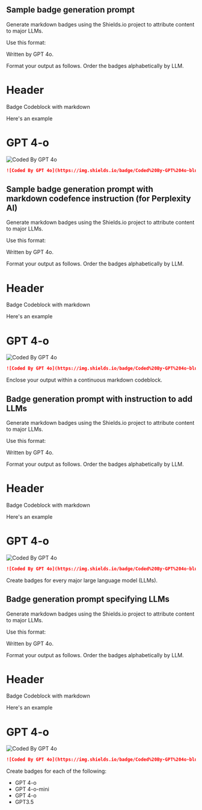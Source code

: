## Sample badge generation prompt

Generate markdown badges using the Shields.io project to attribute content to major LLMs.

Use this format:

Written by GPT 4o.

Format your output as follows. Order the badges alphabetically by LLM.

# Header
Badge
Codeblock with markdown

Here's an example

# GPT 4-o
![Coded By GPT 4o](https://img.shields.io/badge/Coded%20By-GPT%204o-blue?style=for-the-badge)
```markdown
![Coded By GPT 4o](https://img.shields.io/badge/Coded%20By-GPT%204o-blue?style=for-the-badge)
```

## Sample badge generation prompt with markdown codefence instruction (for Perplexity AI)

Generate markdown badges using the Shields.io project to attribute content to major LLMs.

Use this format:

Written by GPT 4o.

Format your output as follows. Order the badges alphabetically by LLM.

# Header
Badge
Codeblock with markdown

Here's an example

# GPT 4-o
![Coded By GPT 4o](https://img.shields.io/badge/Coded%20By-GPT%204o-blue?style=for-the-badge)
```markdown
![Coded By GPT 4o](https://img.shields.io/badge/Coded%20By-GPT%204o-blue?style=for-the-badge)
```

Enclose your output within a continuous markdown codeblock.

## Badge generation prompt with instruction to add LLMs

Generate markdown badges using the Shields.io project to attribute content to major LLMs.

Use this format:

Written by GPT 4o.

Format your output as follows. Order the badges alphabetically by LLM.

# Header
Badge
Codeblock with markdown

Here's an example

# GPT 4-o
![Coded By GPT 4o](https://img.shields.io/badge/Coded%20By-GPT%204o-blue?style=for-the-badge)
```markdown
![Coded By GPT 4o](https://img.shields.io/badge/Coded%20By-GPT%204o-blue?style=for-the-badge)
```

Create badges for every major large language model (LLMs).

## Badge generation prompt specifying LLMs


Generate markdown badges using the Shields.io project to attribute content to major LLMs.

Use this format:

Written by GPT 4o.

Format your output as follows. Order the badges alphabetically by LLM.

# Header
Badge
Codeblock with markdown

Here's an example

# GPT 4-o
![Coded By GPT 4o](https://img.shields.io/badge/Coded%20By-GPT%204o-blue?style=for-the-badge)
```markdown
![Coded By GPT 4o](https://img.shields.io/badge/Coded%20By-GPT%204o-blue?style=for-the-badge)
```

Create badges for each of the following:

- GPT 4-o  
- GPT 4-o-mini
- GPT 4-o
- GPT3.5  